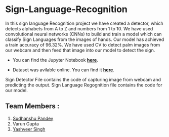 # Sign-Language-Recognition
In this sign language Recognition project we have created a detector,
which detects alphabets from A to Z and numbers from 1 to 10.
We have used convolutional neural networks (CNNs) to build and train a
model which can classify Sign Languages from the images of hands. Our model has achieved a train accuracy of 96.32%.
We have used CV to detect palm images from our webcam and then feed that image into our model to detect the sign. 

* You can find the Jupyter Notebook **[here](https://colab.research.google.com/drive/1rE4Cr-GYEhs8qSjL-BkFGa31YibtnWfP)**. 

* Dataset was avilable online. You can find it **[here](https://www.massey.ac.nz/~albarcza/gesture_dataset2012.html)**.

Sign Detector File contains the code of capturing image from webcam and predicting the output. Sign Language Regognition file contains the code for our model.
## Team Members :
1.  <a href ="https://github.com/Sudhanshu2920">Sudhanshu Pandey</a> 
2.  <a>Varun Gupta</a>
3.  <a href ="https://github.com/singhyashveer/">Yashveer Singh</a>

